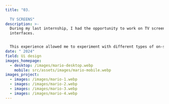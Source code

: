 ```yaml
---
title: "03.
  
  TV SCREENS"
description: >-
  During my last internship, I had the opportunity to work on TV screen
  interfaces. 


  This experience allowed me to experiment with different types of on-screen content, particularly optimizing the presentation of quotes for maximum impact and readability in this specific case.
date: " 2024"
field: Ui design
images_homepage:
  - desktop: /images/mario-desktop.webp
    mobile: src/assets/images/mario-mobile.webp
images_project:
  - images: /images/mario-1.webp
  - images: /images/mario-2.webp
  - images: /images/mario-3.webp
  - images: /images/mario-4.webp
---
```

